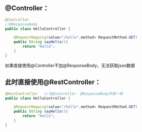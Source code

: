 ## @Controller：

```java
@Controller
//@ResponseBody
public class HelloController {

    @RequestMapping(value="/hello",method= RequestMethod.GET)
    public String sayHello(){
        return "hello";
    }
}
```

如果直接使用@Controller不加@ResponseBody，无法获取json数据

## 此时直接使用@RestController：

```java
@RestController   //与@Controller  @ResponseBody作用一样
public class HelloController {

    @RequestMapping(value="/hello",method= RequestMethod.GET)
    public String sayHello(){
        return "hello";
    }
}
```

